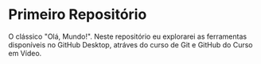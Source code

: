 # Primeiro Repositório
 O clássico "Olá, Mundo!".
 Neste repositório eu explorarei as ferramentas disponíveis no GitHub Desktop, atráves do curso de Git e GitHub do Curso em Vídeo.
